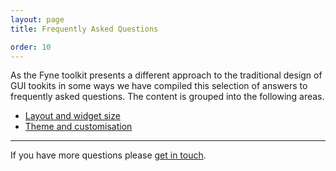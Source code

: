 ```yaml
---
layout: page
title: Frequently Asked Questions

order: 10
---
```


As the Fyne toolkit presents a different approach to the traditional design of GUI tookits in some ways
we have compiled this selection of answers to frequently asked questions.
The content is grouped into the following areas.

* [Layout and widget size](/faq/layout)
* [Theme and customisation](/faq/theme)

---

If you have more questions please [get in touch](https://fyne.io/support/).